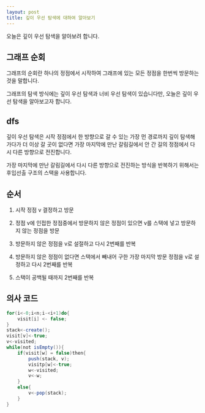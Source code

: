 ```yaml
---
layout: post
title: 깊이 우선 탐색에 대하여 알아보기
---
```


오늘은 깊이 우선 탐색을 알아보려 합니다.

## 그래프 순회

그래프의 순회란 하나의 정점에서 시작하여 그래프에 있는 모든 정점을 한번씩 방문하는 것을 말합니다.

그래프의 탐색 방식에는 깊이 우선 탐색과 너비 우선 탐색이 있습니다만, 오늘은 깊이 우선 탐색을 알아보고자 합니다.

## dfs

깊이 우선 탐색은 시작 정점에서 한 방향으로 갈 수 있는 가장 먼 경로까지 깊이 탐색해가다가 더 이상 갈 곳이 없다면 가장 마지막에 만난 갈림길에서 안 간 길의 정점에서 다시 다른 방향으로 전진합니다.

가장 마지막에 만난 갈림길에서 다시 다른 방향으로 전진하는 방식을 반복하기 위해서는 후입선출 구조의 스택을 사용합니다.

## 순서

1. 시작 정점 v 결정하고 방문

1. 정점 v에 인접한 정점중에서 방문하지 않은 정점이 있으면 v를 스택에 넣고 방문하지 않는 정점을 방문

1. 방문하지 않은 정점을 v로 설절하고 다시 2번째를 반복

1. 방문하지 않은 정점이 없다면 스택에서 빼내어 구한 가장 마지막 방문 정점을 v로 설정하고 다시 2번째를 반복

1. 스택이 공백될 때까지 2번째를 반복

## 의사 코드

```java
for(i<-0;i<n;i-<i+1)do{
    visit[i] <- false;
}
stack<-create();
visit[v]<-true;
v<-visited;
while(not isEmpty()){
    if(visit[w] = false)then{
        push(stack, v);
        visitp[w]<-true;
        w<-visited;
        v<-w;
    }
    else{
        v<-pop(stack);
    }
}
```
